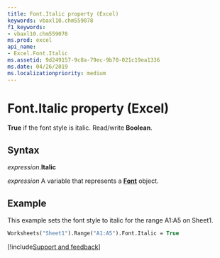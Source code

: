 ```yaml
---
title: Font.Italic property (Excel)
keywords: vbaxl10.chm559078
f1_keywords:
- vbaxl10.chm559078
ms.prod: excel
api_name:
- Excel.Font.Italic
ms.assetid: 9d249157-9c8a-79ec-9b70-021c19ea1336
ms.date: 04/26/2019
ms.localizationpriority: medium
---
```



# Font.Italic property (Excel)

**True** if the font style is italic. Read/write **Boolean**.


## Syntax

_expression_.**Italic**

_expression_ A variable that represents a **[Font](excel.font(object).md)** object.


## Example

This example sets the font style to italic for the range A1:A5 on Sheet1.

```vb
Worksheets("Sheet1").Range("A1:A5").Font.Italic = True
```




[!include[Support and feedback](~/includes/feedback-boilerplate.md)]
